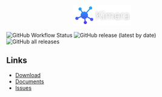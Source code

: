 <p align="center">
  <img src="docs/res/kimera_type.png" width="30%"/>
  <br>
</p>

![GitHub Workflow Status](https://img.shields.io/github/workflow/status/project-kimera/kimera/Release?logo=github&style=flat-square)
![GitHub release (latest by date)](https://img.shields.io/github/v/release/project-kimera/kimeraz?style=flat-square)
![GitHub all releases](https://img.shields.io/github/downloads/project-kimera/kimera/total?style=flat-square)

## Links
 * [Download](https://github.com/project-kimera/kimera/releases)
 * [Documents](https://github.com/project-kimera/kimera/tree/main/docs)
 * [Issues](https://github.com/project-kimera/kimera/issues)
